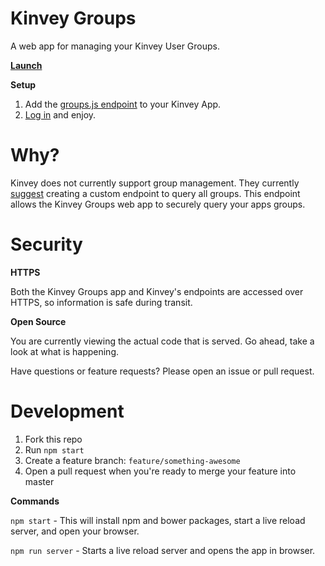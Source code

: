 Kinvey Groups
=============
A web app for managing your Kinvey User Groups.

**[Launch](https://gravityjack.github.io/kinvey-groups/)**  

**Setup**

1. Add the [groups.js endpoint](https://github.com/GravityJack/kinvey-groups/blob/master/groups.js) to your Kinvey App.
2. [Log in](https://gravityjack.github.io/kinvey-groups/) and enjoy.

# Why?

Kinvey does not currently support group management.
They currently [suggest](https://support.kinvey.com/discussion/200921477/list-groups) creating a custom endpoint to query all groups.
This endpoint allows the Kinvey Groups web app to securely query your apps groups.

# Security

**HTTPS**

Both the Kinvey Groups app and Kinvey's endpoints are accessed over HTTPS, so information is safe during transit.

**Open Source**

You are currently viewing the actual code that is served.
Go ahead, take a look at what is happening.

Have questions or feature requests? Please open an issue or pull request.

# Development

1. Fork this repo
2. Run `npm start`
2. Create a feature branch: `feature/something-awesome`
3. Open a pull request when you're ready to merge your feature into master

**Commands**

`npm start` - This will install npm and bower packages, start a live reload server, and open your browser.

`npm run server` - Starts a live reload server and opens the app in browser.
